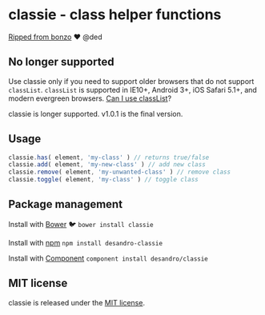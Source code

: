 # classie - class helper functions

[Ripped from bonzo](https://github.com/ded/bonzo) :heart: @ded

## No longer supported

Use classie only if you need to support older browsers that do not support `classList`. `classList` is supported in IE10+, Android 3+, iOS Safari 5.1+, and modern evergreen browsers. [Can I use classList](http://caniuse.com/#search=classlist)?

classie is longer supported. v1.0.1 is the final version.

## Usage

``` js
classie.has( element, 'my-class' ) // returns true/false
classie.add( element, 'my-new-class' ) // add new class
classie.remove( element, 'my-unwanted-class' ) // remove class
classie.toggle( element, 'my-class' ) // toggle class
```

## Package management

Install with [Bower](http://bower.io) :bird: `bower install classie`

Install with [npm](https://github.com/npm/npm) `npm install desandro-classie`

Install with [Component](http://github.com/component/component) `component install desandro/classie`

## MIT license

classie is released under the [MIT license](http://desandro.mit-license.org).
